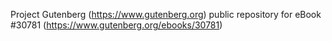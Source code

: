 Project Gutenberg (https://www.gutenberg.org) public repository for eBook #30781 (https://www.gutenberg.org/ebooks/30781)
